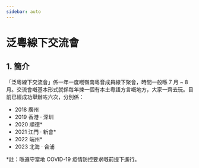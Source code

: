 ```yaml
---
sidebar: auto
---
```


# 泛粵線下交流會

## 1. 簡介

「泛粵線下交流會」係一年一度嘅嶺南粵音成員線下聚會，時間一般喺 7 月 ~ 8 月。交流會嘅基本形式就係每年揀一個有本土粵語方言嘅地方，大家一齊去玩。目前已經成功舉辦咗六次，分別係：

- 2018 廣州
- 2019 香港 · 深圳
- 2020 順德*
- 2021 江門 · 新會*
- 2022 端州*
- 2023 北海 · 合浦

*註：喺遵守當地 COVID-19 疫情防控要求嘅前提下進行。
